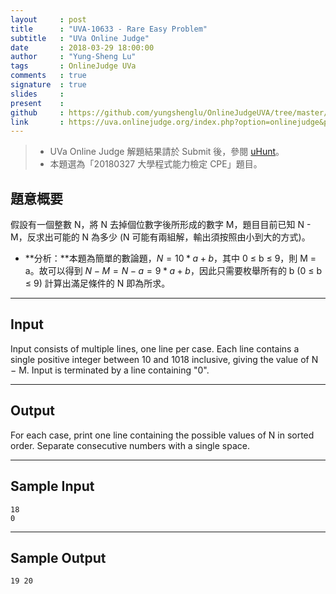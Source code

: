```yaml
---
layout     : post
title      : "UVA-10633 - Rare Easy Problem"
subtitle   : "UVa Online Judge"
date       : 2018-03-29 18:00:00
author     : "Yung-Sheng Lu"
tags       : OnlineJudge UVa
comments   : true
signature  : true
slides     : 
present    :
github     : https://github.com/yungshenglu/OnlineJudgeUVA/tree/master/UVA-10633
link       : https://uva.onlinejudge.org/index.php?option=onlinejudge&page=show_problem&problem=1574
---
```


> * UVa Online Judge 解題結果請於 Submit 後，參閱 [uHunt](https://uhunt.onlinejudge.org/)。
> * 本題選為「20180327 大學程式能力檢定 CPE」題目。

## 題意概要

假設有一個整數 N，將 N 去掉個位數字後所形成的數字 M，題目目前已知 N - M，反求出可能的 N 為多少 (N 可能有兩組解，輸出須按照由小到大的方式)。

* **分析：**本題為簡單的數論題，$N = 10 * a + b$，其中 0 ≤ b ≤ 9，則 M = a。故可以得到 $N - M = N - a = 9 * a + b$，因此只需要枚舉所有的 b (0 ≤ b ≤ 9) 計算出滿足條件的 N 即為所求。

---
## Input

Input consists of multiple lines, one line per case. Each line contains a single positive integer between 10 and 1018 inclusive, giving the value of N − M. Input is terminated by a line containing "0".

---
## Output

For each case, print one line containing the possible values of N in sorted order. Separate consecutive numbers with a single space.

---
## Sample Input

```
18
0
```

---
## Sample Output

```
19 20
```